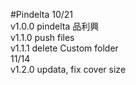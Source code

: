 #Pindelta 
 10/21 <br>
v1.0.0 pindelta 品利興<br>
v1.1.0 push files<br>
v1.1.1 delete Custom folder<br>
 11/14<br>
v1.2.0 updata, fix cover size
